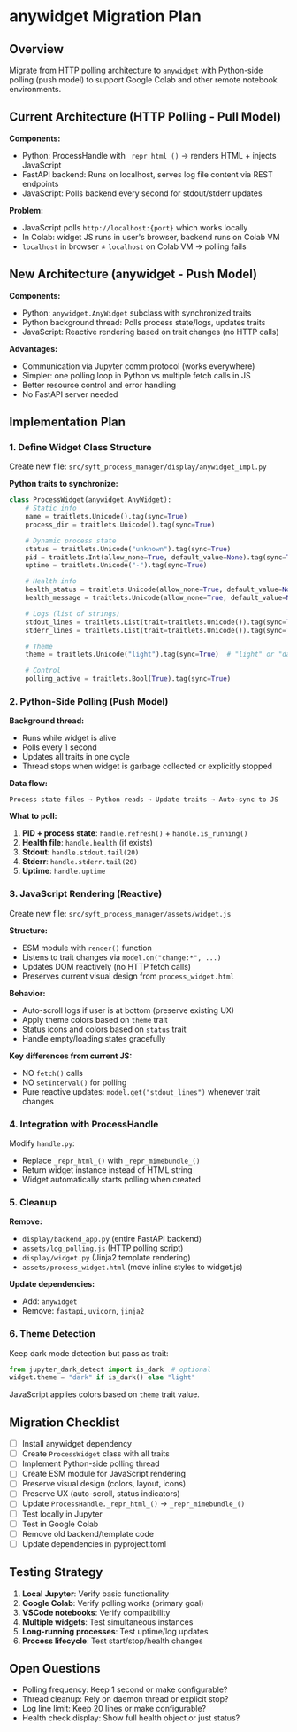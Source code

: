 # anywidget Migration Plan

## Overview

Migrate from HTTP polling architecture to `anywidget` with Python-side polling (push model) to support Google Colab and other remote notebook environments.

## Current Architecture (HTTP Polling - Pull Model)

**Components:**

- Python: ProcessHandle with `_repr_html_()` → renders HTML + injects JavaScript
- FastAPI backend: Runs on localhost, serves log file content via REST endpoints
- JavaScript: Polls backend every second for stdout/stderr updates

**Problem:**

- JavaScript polls `http://localhost:{port}` which works locally
- In Colab: widget JS runs in user's browser, backend runs on Colab VM
- `localhost` in browser ≠ `localhost` on Colab VM → polling fails

## New Architecture (anywidget - Push Model)

**Components:**

- Python: `anywidget.AnyWidget` subclass with synchronized traits
- Python background thread: Polls process state/logs, updates traits
- JavaScript: Reactive rendering based on trait changes (no HTTP calls)

**Advantages:**

- Communication via Jupyter comm protocol (works everywhere)
- Simpler: one polling loop in Python vs multiple fetch calls in JS
- Better resource control and error handling
- No FastAPI server needed

## Implementation Plan

### 1. Define Widget Class Structure

Create new file: `src/syft_process_manager/display/anywidget_impl.py`

**Python traits to synchronize:**

```python
class ProcessWidget(anywidget.AnyWidget):
    # Static info
    name = traitlets.Unicode().tag(sync=True)
    process_dir = traitlets.Unicode().tag(sync=True)

    # Dynamic process state
    status = traitlets.Unicode("unknown").tag(sync=True)
    pid = traitlets.Int(allow_none=True, default_value=None).tag(sync=True)
    uptime = traitlets.Unicode("-").tag(sync=True)

    # Health info
    health_status = traitlets.Unicode(allow_none=True, default_value=None).tag(sync=True)
    health_message = traitlets.Unicode(allow_none=True, default_value=None).tag(sync=True)

    # Logs (list of strings)
    stdout_lines = traitlets.List(trait=traitlets.Unicode()).tag(sync=True)
    stderr_lines = traitlets.List(trait=traitlets.Unicode()).tag(sync=True)

    # Theme
    theme = traitlets.Unicode("light").tag(sync=True)  # "light" or "dark"

    # Control
    polling_active = traitlets.Bool(True).tag(sync=True)
```

### 2. Python-Side Polling (Push Model)

**Background thread:**

- Runs while widget is alive
- Polls every 1 second
- Updates all traits in one cycle
- Thread stops when widget is garbage collected or explicitly stopped

**Data flow:**

```
Process state files → Python reads → Update traits → Auto-sync to JS
```

**What to poll:**

1. **PID + process state**: `handle.refresh()` + `handle.is_running()`
2. **Health file**: `handle.health` (if exists)
3. **Stdout**: `handle.stdout.tail(20)`
4. **Stderr**: `handle.stderr.tail(20)`
5. **Uptime**: `handle.uptime`

### 3. JavaScript Rendering (Reactive)

Create new file: `src/syft_process_manager/assets/widget.js`

**Structure:**

- ESM module with `render()` function
- Listens to trait changes via `model.on("change:*", ...)`
- Updates DOM reactively (no HTTP fetch calls)
- Preserves current visual design from `process_widget.html`

**Behavior:**

- Auto-scroll logs if user is at bottom (preserve existing UX)
- Apply theme colors based on `theme` trait
- Status icons and colors based on `status` trait
- Handle empty/loading states gracefully

**Key differences from current JS:**

- NO `fetch()` calls
- NO `setInterval()` for polling
- Pure reactive updates: `model.get("stdout_lines")` whenever trait changes

### 4. Integration with ProcessHandle

Modify `handle.py`:

- Replace `_repr_html_()` with `_repr_mimebundle_()`
- Return widget instance instead of HTML string
- Widget automatically starts polling when created

### 5. Cleanup

**Remove:**

- `display/backend_app.py` (entire FastAPI backend)
- `assets/log_polling.js` (HTTP polling script)
- `display/widget.py` (Jinja2 template rendering)
- `assets/process_widget.html` (move inline styles to widget.js)

**Update dependencies:**

- Add: `anywidget`
- Remove: `fastapi`, `uvicorn`, `jinja2`

### 6. Theme Detection

Keep dark mode detection but pass as trait:

```python
from jupyter_dark_detect import is_dark  # optional
widget.theme = "dark" if is_dark() else "light"
```

JavaScript applies colors based on `theme` trait value.

## Migration Checklist

- [ ] Install anywidget dependency
- [ ] Create `ProcessWidget` class with all traits
- [ ] Implement Python-side polling thread
- [ ] Create ESM module for JavaScript rendering
- [ ] Preserve visual design (colors, layout, icons)
- [ ] Preserve UX (auto-scroll, status indicators)
- [ ] Update `ProcessHandle._repr_html_()` → `_repr_mimebundle_()`
- [ ] Test locally in Jupyter
- [ ] Test in Google Colab
- [ ] Remove old backend/template code
- [ ] Update dependencies in pyproject.toml

## Testing Strategy

1. **Local Jupyter**: Verify basic functionality
2. **Google Colab**: Verify polling works (primary goal)
3. **VSCode notebooks**: Verify compatibility
4. **Multiple widgets**: Test simultaneous instances
5. **Long-running processes**: Test uptime/log updates
6. **Process lifecycle**: Test start/stop/health changes

## Open Questions

- Polling frequency: Keep 1 second or make configurable?
- Thread cleanup: Rely on daemon thread or explicit stop?
- Log line limit: Keep 20 lines or make configurable?
- Health check display: Show full health object or just status?
